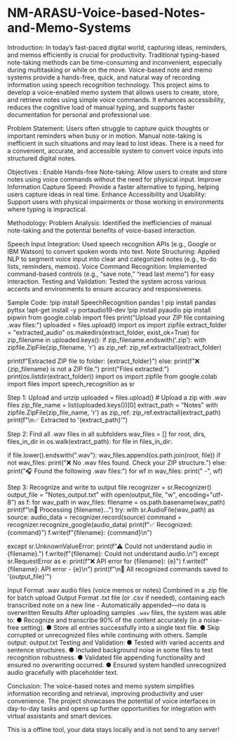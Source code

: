 # NM-ARASU-Voice-based-Notes-and-Memo-Systems
Introduction:
In today’s fast-paced digital world, capturing ideas, reminders, and memos efficiently
is crucial for productivity. Traditional typing-based note-taking methods can be
time-consuming and inconvenient, especially during multitasking or while on the move.
Voice-based note and memo systems provide a hands-free, quick, and natural way of
recording information using speech recognition technology.
This project aims to develop a voice-enabled memo system that allows users to create, store,
and retrieve notes using simple voice commands. It enhances accessibility, reduces the
cognitive load of manual typing, and supports faster documentation for personal and
professional use.

Problem Statement:
Users often struggle to capture quick thoughts or important reminders when busy or in
motion. Manual note-taking is inefficient in such situations and may lead to lost ideas. There
is a need for a convenient, accurate, and accessible system to convert voice inputs into
structured digital notes.

Objectives :
Enable Hands-free Note-taking: Allow users to create and store notes using voice commands
without the need for physical input.
Improve Information Capture Speed: Provide a faster alternative to typing, helping users
capture ideas in real time.
Enhance Accessibility and Usability: Support users with physical impairments or those
working in environments where typing is impractical.

Methodology:
Problem Analysis: Identified the inefficiencies of manual note-taking and the potential
benefits of voice-based interaction.

Speech Input Integration: Used speech recognition APIs (e.g., Google or IBM Watson) to
convert spoken words into text.
Note Structuring: Applied NLP to segment voice input into clear and categorized notes (e.g.,
to-do lists, reminders, memos).
Voice Command Recognition: Implemented command-based controls (e.g., “save note,”
“read last memo”) for easy interaction.
Testing and Validation: Tested the system across various accents and environments to ensure
accuracy and responsiveness.

Sample Code:
!pip install SpeechRecognition pandas
! pip install pandas pyttsx
!apt-get install -y portaudio19-dev
!pip install pyaudio
pip install pipwin
from google.colab import files
print("Upload your ZIP file containing .wav files:")
uploaded = files.upload()
import os
import zipfile
extract_folder = "extracted_audio"
os.makedirs(extract_folder, exist_ok=True)
for zip_filename in uploaded.keys():
if zip_filename.endswith('.zip'):
with zipfile.ZipFile(zip_filename, 'r') as zip_ref:
zip_ref.extractall(extract_folder)

print(f"Extracted ZIP file to folder: {extract_folder}")
else:
print(f"❌ {zip_filename} is not a ZIP file.")
print("Files extracted:")
print(os.listdir(extract_folder))
import os
import zipfile
from google.colab import files
import speech_recognition as sr

Step 1: Upload and unzip
uploaded = files.upload() # Upload a zip with .wav files
zip_file_name = list(uploaded.keys())[0]
extract_path = "Notes"
with zipfile.ZipFile(zip_file_name, 'r') as zip_ref:
zip_ref.extractall(extract_path)
print(f"\n✅ Extracted to '{extract_path}'")

Step 2: Find all .wav files in all subfolders
wav_files = []
for root, dirs, files_in_dir in os.walk(extract_path):
for file in files_in_dir:

if file.lower().endswith(".wav"):
wav_files.append(os.path.join(root, file))
if not wav_files:
print("❌ No .wav files found. Check your ZIP structure.")
else:
print("🎧 Found the following .wav files:")
for wf in wav_files:
print(" -", wf)

Step 3: Recognize and write to output file
recognizer = sr.Recognizer()
output_file = "Notes_output.txt"
with open(output_file, "w", encoding="utf-8") as f:
for wav_path in wav_files:
filename = os.path.basename(wav_path)
print(f"\n🔄 Processing {filename}...")
try:
with sr.AudioFile(wav_path) as source:
audio_data = recognizer.record(source)
command = recognizer.recognize_google(audio_data)
print(f"✅ Recognized: {command}")
f.write(f"{filename}: {command}\n")

except sr.UnknownValueError:
print(f"⚠ Could not understand audio in {filename}.")
f.write(f"{filename}: Could not understand audio.\n")
except sr.RequestError as e:
print(f"❌ API error for {filename}: {e}")
f.write(f"{filename}: API error - {e}\n")
print(f"\n📁 All recognized commands saved to '{output_file}'")

Input Format
.wav audio files (voice memos or notes)
Combined in a .zip file for batch upload
Output Format
.txt file (or .csv if needed), containing each transcribed note on a new line -
Automatically appended—no data is overwritten
Results
After uploading samples `.wav` files, the system was able to:
● Recognize and transcribe 90% of the content accurately (in a noise-free setting).
● Store all entries successfully into a single text file.
● Skip corrupted or unrecognized files while continuing with others.
Sample output:
output.txt
Testing and Validation:
● Tested with varied accents and sentence structures.
● Included background noise in some files to test recognition robustness.
● Validated file appending functionality and ensured no overwriting occurred.
● Ensured system handled unrecognized audio gracefully with placeholder text.

Conclusion:
The voice-based notes and memo system simplifies information recording and retrieval,
improving productivity and user convenience. The project showcases the potential of voice
interfaces in day-to-day tasks and opens up further opportunities for integration with virtual
assistants and smart devices.

This is a offline tool, your data stays locally and is not send to any server!
